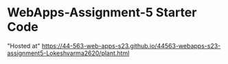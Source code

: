 # WebApps-Assignment-5 Starter Code
"Hosted at" https://44-563-web-apps-s23.github.io/44563-webapps-s23-assignment5-Lokeshvarma2620/plant.html

